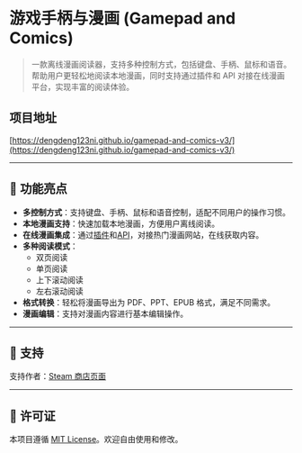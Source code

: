 # 游戏手柄与漫画 (Gamepad and Comics)

> 一款离线漫画阅读器，支持多种控制方式，包括键盘、手柄、鼠标和语音。帮助用户更轻松地阅读本地漫画，同时支持通过插件和 API 对接在线漫画平台，实现丰富的阅读体验。

## 项目地址  
[https://dengdeng123ni.github.io/gamepad-and-comics-v3/](https://dengdeng123ni.github.io/gamepad-and-comics-v3/)

---

## 🎨 功能亮点

- **多控制方式**：支持键盘、手柄、鼠标和语音控制，适配不同用户的操作习惯。
- **本地漫画支持**：快速加载本地漫画，方便用户离线阅读。
- **在线漫画集成**：通过[插件](https://github.com/dengdeng123ni/gamepad-and-comics-v3/blob/main/src/assets/zip)和[API](https://github.com/dengdeng123ni/gamepad-and-comics-v3/tree/main/js)，对接热门漫画网站，在线获取内容。
- **多种阅读模式**：
  - 双页阅读
  - 单页阅读
  - 上下滚动阅读
  - 左右滚动阅读
- **格式转换**：轻松将漫画导出为 PDF、PPT、EPUB 格式，满足不同需求。
- **漫画编辑**：支持对漫画内容进行基本编辑操作。

---

## 🌟 支持

支持作者：[Steam 商店页面](https://store.steampowered.com/app/2070500/Gamepad_and_Comics/)

---

## 📜 许可证

本项目遵循 [MIT License](https://opensource.org/licenses/MIT)。欢迎自由使用和修改。
